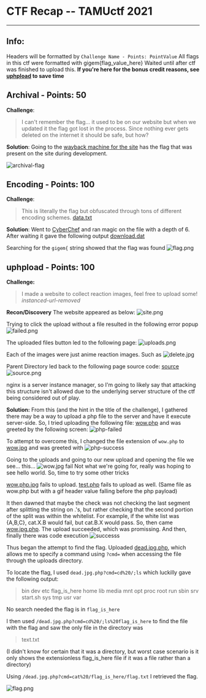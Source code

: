 # CTF Recap -- TAMUctf 2021
********************************
## Info: 
Headers will be formatted by `Challenge Name - Points: PointValue`
All flags in this ctf were formatted with gigem{flag_value_here}
Waited until after ctf was finished to upload this. 
**If you're here for the bonus credit reasons, see [uphpload](#uphpload---points-100) to save time**
## Archival - Points: 50
**Challenge**:
> I can't remember the flag... it used to be on our website but when we updated it the flag got lost in the process. Since nothing ever gets deleted on the internet it should be safe, but how?

**Solution**: 
Going to the [wayback machine for the site](https://web.archive.org/web/20201112013748/https://tamuctf.com/) has the flag that was present on the site during development. 

![archival-flag](resources/archival/flag.png)

## Encoding - Points: 100
**Challenge**:
> This is literally the flag but obfuscated through tons of different encoding schemes. [data.txt](resources/encoding/data.txt)

**Solution**:
Went to [CyberChef](https://gchq.github.io/CyberChef/) and ran magic on the file with a depth of 6. After waiting it gave the following output [download.dat](resources/encoding/download.dat)

Searching for the `gigem{` string showed that the flag was found
![flag.png](resources/encoding/flag.png)

## uphpload - Points: 100 
**Challenge:**
> I made a website to collect reaction images, feel free to upload some! *instanced-url-removed*

**Recon/Discovery**
The website appeared as below:
![site.png](resources/uphpload/site.png)

Trying to click the upload without a file resulted in the following error popup ![failed.png](resources/uphpload/no-pic.png)

The uploaded files button led to the following page:
![uploads.png](resources/uphpload/uploads.png)

Each of the images were just anime reaction images. Such as
![delete.jpg](resources/uphpload/delet.jpg)

Parent Directory led back to the following page source code: [source](resources/uphpload/download) ![source.png](resources/uphpload/source.png)

nginx is a server instance manager, so I'm going to likely say that attacking this structure isn't allowed due to the underlying server structure of the ctf being considered out of play.

**Solution:**
From this (and the hint in the title of the challenge), I gathered there may be a way to upload a php file to the server and have it execute server-side. So, I tried uploading the following file: [wow.php](resources/uphpload/wow.php) and was greeted by the following screen: ![php-failed](resources/uphpload/failed-php.png) 

To attempt to overcome this, I changed the file extension of `wow.php` to [wow.jpg](resources/uphpload/wow.jpg) and was greeted with ![php-success](resources/uphpload/upload-'jpg'.png)

Going to the uploads and going to our new upload and opening the file we see... this... ![wow.jpg fail](resources/uphpload/wow.png)
Not what we're going for, really was hoping to see hello world. So, time to try some other tricks

[wow.php.jpg](resources/uphpload/wow.php.jpg) fails to upload.
[test.php](resouces/../resources/uphpload/test.php) fails to upload as well. (Same file as wow.php but with a gif header value falling before the php payload)

It then dawned that maybe the check was not checking the last segment after splitting the string on .'s, but rather checking that the second portion of the split was within the whitelist. For example, if the white list was {A,B,C}, cat.X.B would fail, but cat.B.X would pass. So, then came [wow.jpg.php](resources/uphpload/wow.jpg.php). The upload succeeded, which was promissing. And then, finally there was code execution
![successs](resources/uphpload/php-execv1.png)

Thus began the attempt to find the flag. Uploaded [dead.jpg.php](resources/uphpload/dead.jpg.php), which allows me to specify a command using `?cmd=` when accessing the file through the uploads directory.

To locate the flag, I used `dead.jpg.php?cmd=cd%20/;ls` which luckilly gave the following output: 
> bin dev etc flag_is_here home lib media mnt opt proc root run sbin srv start.sh sys tmp usr var

No search needed the flag is in `flag_is_here`

I then used `/dead.jpg.php?cmd=cd%20/;ls%20flag_is_here` to find the file with the flag and saw the only file in the directory was
> text.txt

(I didn't know for certain that it was a directory, but worst case scenario is it only shows the extensionless flag_is_here file if it was a file rather than a directory)

Using `/dead.jpg.php?cmd=cat%20/flag_is_here/flag.txt` I retrieved the flag.

![flag.png](resources/uphpload/flag.png)